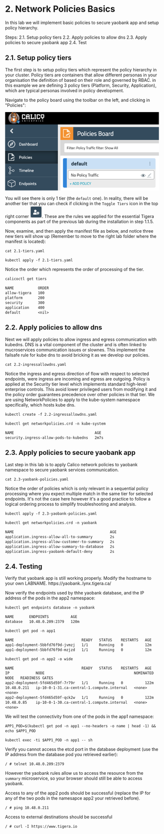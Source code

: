 # 2. Network Policies Basics
In this lab we will implement basic policies to secure yaobank app and setup policy hierarchy. 

Steps: 
2.1. Setup policy tiers
2.2. Apply policies to allow dns 
2.3. Apply policies to secure yaobank app
2.4. Test


## 2.1. Setup policy tiers

The first step is to setup policy tiers which represent the policy hierarchy in your cluster. Policy tiers are containers that allow different personas in your organisation the definition of based on their role and governed by RBAC. in this example we are defining 3 policy tiers (Platform, Security, Application), which are typical personas involved in policy development.

Navigate to the policy board using the toolbar on the left, and clicking in "Policies":

![policies](img/2-policies.png)

You will see there is only 1 tier (the `default` one). In reality, there will be another tier that you can check if clicking in the `Toggle Tiers` icon in the top right corner ![toggletier](img/1-toggle-tiers.png). These are the rules we applied for the essential Tigera components as part of the previous lab during the installation in step 1.1.5. 

Now, examine, and then apply the manifest file as below, and notice three new tiers will show up (Remember to move to the right lab folder where the manifest is located):

```
cat 2.1-tiers.yaml
```

```
kubectl apply -f 2.1-tiers.yaml
```

Notice the order which represents the order of processing of the tier. 

```
calicoctl get tiers
```
```
NAME           ORDER   
allow-tigera   100     
platform       200     
security       300     
application    400     
default        <nil>    
```

## 2.2. Apply policies to allow dns

Next we will apply policies to allow ingress and egress communication with kubedns. DNS is a vital component of the cluster and is often linked to mucroservices communication issues or slownes. This implement the failsafe rule for kube dns to avoid bricking it as we develop our policies.

```
cat 2.2-ingressallowdns.yaml 
```

Notice the ingress and egress direction of flow with respect to selected endpoints, were ingress are incoming and egress are outgoing. Policy is applied at the Security tier level which implements standard high-level enterprise controls. This avoid lower privileged users from modifying it and the policy order guarantees precedence over other policies in that tier. We are using NetworkPolicies to apply to the kube-system namespace specifically, which hosts kube dns.

```
kubectl create -f 2.2-ingressallowdns.yaml 
```
```
kubectl get networkpolicies.crd -n kube-system
```
```
NAME                                     AGE
security.ingress-allow-pods-to-kubedns   2m7s
```

## 2.3. Apply policies to secure yaobank app

Last step in this lab is to apply Calico network policies to yaobank namespace to secure yaobank services communication. 

```
cat 2.3-yaobank-policies.yaml
```

Notice the order of policies which is only relevant in a sequential policy processing where you expect multiple match in the same tier for selected endpoints. It's not the case here however it's a good practice to follow a logical ordering process to simplify troubleshooting and analysis.

```
kubectl apply -f 2.3-yaobank-policies.yaml
```
```
kubectl get networkpolicies.crd -n yaobank
```
```
NAME                                            AGE
application.ingress-allow-all-to-summary        2s
application.ingress-allow-customer-to-summary   2s
application.ingress-allow-summary-to-database   2s
application.ingress-yaobank-default-deny        2s
```

## 2.4. Testing

Verify that yaobank app is still working properly. Modify the hostname to your own LABNAME.
https://yaobank.<LABNAME>.lynx.tigera.ca/ 

Now verify the endpoints used by thhe yaobank database, and the IP address of the pods in the app2 namespace:

```
kubectl get endpoints database -n yaobank
```
```
NAME       ENDPOINTS          AGE
database   10.48.0.209:2379   120m
```
```
kubectl get pod -n app1
```
```
NAME                               READY   STATUS    RESTARTS   AGE
app1-deployment-5bbfd76f9d-jvmzj   1/1     Running   0          12m
app1-deployment-5bbfd76f9d-mzjzd   1/1     Running   0          12m
```
```
kubectl get pod -n app2 -o wide
```
```
NAME                               READY   STATUS    RESTARTS   AGE    IP            NODE                                         NOMINATED NODE   READINESS GATES
app2-deployment-5fd465d59f-7r79r   1/1     Running   0          122m   10.48.0.211   ip-10-0-1-31.ca-central-1.compute.internal   <none>           <none>
app2-deployment-5fd465d59f-qck2w   1/1     Running   0          122m   10.48.0.85    ip-10-0-1-30.ca-central-1.compute.internal   <none>           <none>
```

We will test the connectivity from one of the pods in the app1 namespace:

```
APP1_POD=$(kubectl get pod -n app1 --no-headers -o name | head -1) && echo $APP1_POD
```
```
kubectl exec -ti $APP1_POD -n app1 -- sh
```

Verify you cannot access the etcd port in the database deployment (use the IP address from the database pod you retrieved earlier):

```
/ # telnet 10.48.0.209:2379
```

However the yaobank rules allow us to access the resource from the `summary` microservice, so your browser should still be able to access yaobank.

Access to any of the app2 pods should be successful (replace the IP for any of the two pods in the namesapce app2 your retrieved before).

```
/ # ping 10.48.0.211
```

Access to external destinations should be successful

```
/ # curl -I https://www.tigera.io
```

